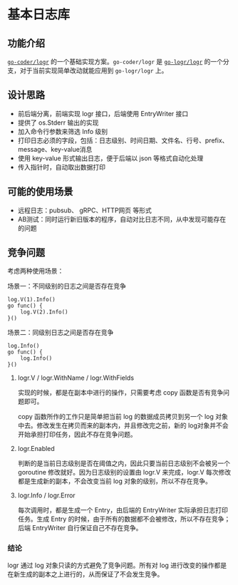 # 基本日志库

## 功能介绍

[`go-coder/logr`](https://github.com/go-coder/logr) 的一个基础实现方案。`go-coder/logr` 是 [`go-logr/logr`](https://github.com/go-logr/logr) 的一个分支，对于当前实现简单改动就能应用到 `go-logr/logr` 上。

## 设计思路

+ 前后端分离，前端实现 logr 接口，后端使用 EntryWriter 接口
+ 提供了 os.Stderr 输出的实现
+ 加入命令行参数来筛选 Info 级别
+ 打印日志必须的字段，包括：日志级别、时间日期、文件名、行号、prefix、message、key-value消息
+ 使用 key-value 形式输出日志，便于后端以 json 等格式自动化处理
+ 传入指针时，自动取出数据打印

## 可能的使用场景

+ 远程日志：pubsub、 gRPC、HTTP网页 等形式
+ AB测试：同时运行新旧版本的程序，自动对比日志不同，从中发现可能存在的问题

## 竞争问题

考虑两种使用场景：

场景一：不同级别的日志之间是否存在竞争

```golang
log.V(1).Info()
go func() {
    log.V(2).Info()
}()
```

场景二：同级别日志之间是否存在竞争

```golang
log.Info()
go func() {
    log.Info()
}()
```

1. logr.V / logr.WithName / logr.WithFields

    实现的时候，都是在副本中进行的操作，只需要考虑 copy 函数是否有竞争问题即可。

    copy 函数所作的工作只是简单把当前 log 的数据成员拷贝到另一个 log 对象中去。修改发生在拷贝而来的副本内，并且修改完之前，新的 log对象并不会开始承担打印任务，因此不存在竞争问题。

1. logr.Enabled

    判断的是当前日志级别是否在阈值之内，因此只要当前日志级别不会被另一个 goroutine 修改就好。因为日志级别的设置由 logr.V 来完成，logr.V 每次修改都是生成新的副本，不会改变当前 log 对象的级别，所以不存在竞争。

1. logr.Info / logr.Error

    每次调用时，都是生成一个 Entry，由后端的 EntryWriter 实际承担日志打印任务。生成 Entry 的时候，由于所有的数据都不会被修改，所以不存在竞争；后端 EntryWriter 自行保证自己不存在竞争。

### 结论

logr 通过 log 对象只读的方式避免了竞争问题。所有对 log 进行改变的操作都是在新生成的副本之上进行的，从而保证了不会发生竞争。
